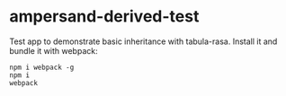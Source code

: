 # ampersand-derived-test
Test app to demonstrate basic inheritance with tabula-rasa. Install it and bundle it with webpack:

```
npm i webpack -g 
npm i
webpack
```
